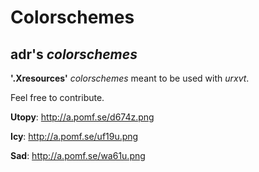 **Colorschemes**
======

adr's *colorschemes*
------

**'.Xresources'** *colorschemes* meant to be used with *urxvt*.

Feel free to contribute.

**Utopy**: http://a.pomf.se/d674z.png

**Icy**: http://a.pomf.se/uf19u.png

**Sad**: http://a.pomf.se/wa61u.png

